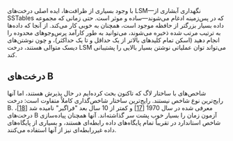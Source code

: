 با وجود بسیاری از ظرافت‌ها، ایده اصلی درخت‌های LSM—نگهداری آبشاری از SSTables
که در پس‌زمینه ادغام می‌شوند—ساده و موثر است. حتی زمانی که مجموعه داده بسیار بزرگتر
از حافظه موجود است، همچنان به خوبی کار می‌کند. از آنجا که داده‌ها به ترتیب مرتب شده ذخیره می‌شوند، می‌توانید به طور کارآمد
پرس‌وجوهای محدوده را انجام دهید (اسکن تمام کلیدهای بالاتر از یک حداقل و تا یک حداکثر)، و چون
نوشتن‌های دیسک متوالی هستند، درخت LSM می‌تواند توان عملیاتی نوشتن بسیار بالایی را پشتیبانی کند.
 ## درخت‌های B 
شاخص‌های با ساختار لاگ که تاکنون بحث کرده‌ایم در حال پذیرش هستند، اما آنها
رایج‌ترین نوع شاخص نیستند. رایج‌ترین ساختار شاخص‌گذاری کاملاً متفاوت است: درخت B. 
معرفی شده در سال 1970 [[17](ch03.html#Bayer1970tq)] و کمتر از 10 سال بعد "فراگیر" نامیده شد
[[18](ch03.html#Comer1979uy)]،
درخت‌های B آزمون زمان را بسیار خوب پشت سر گذاشته‌اند. آنها همچنان پیاده‌سازی شاخص استاندارد در
تقریباً تمام پایگاه‌های داده رابطه‌ای هستند، و بسیاری از پایگاه‌های داده غیررابطه‌ای نیز از آنها استفاده می‌کنند.